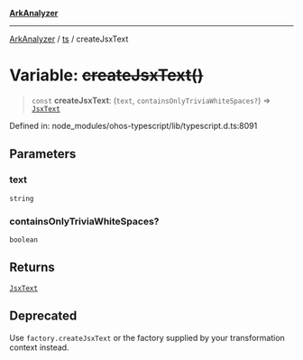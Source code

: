 [**ArkAnalyzer**](../../../../README.md)

***

[ArkAnalyzer](../../../../globals.md) / [ts](../README.md) / createJsxText

# Variable: ~~createJsxText()~~

> `const` **createJsxText**: (`text`, `containsOnlyTriviaWhiteSpaces?`) => [`JsxText`](../interfaces/JsxText.md)

Defined in: node\_modules/ohos-typescript/lib/typescript.d.ts:8091

## Parameters

### text

`string`

### containsOnlyTriviaWhiteSpaces?

`boolean`

## Returns

[`JsxText`](../interfaces/JsxText.md)

## Deprecated

Use `factory.createJsxText` or the factory supplied by your transformation context instead.
